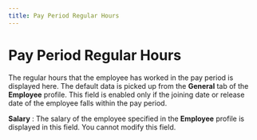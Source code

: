 ```yaml
---
title: Pay Period Regular Hours
---
```


# Pay Period Regular Hours


The regular hours that the employee has worked in the pay period is displayed here. The default data is picked up from the **General** tab of the **Employee** profile. This field is enabled only if the joining date or release date of the employee falls within the pay period.


**Salary**
: The salary of the employee specified in the **Employee** profile is displayed in this field. You cannot modify this field.
